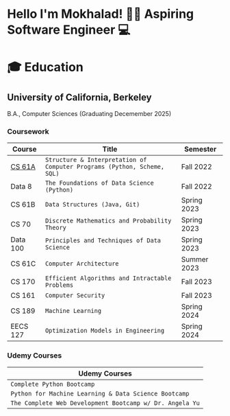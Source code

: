 # Hello I'm Mokhalad! 👋🏽 Aspiring Software Engineer 💻

# 🎓 Education 

## University of California, Berkeley
B.A., Computer Sciences (Graduating Decemember 2025)

### Coursework

| Course | Title | Semester |
|--------|-------|----------|
| [CS 61A](https://github.com/Amokhalad/CS61A) | `Structure & Interpretation of Computer Programs (Python, Scheme, SQL)` | Fall 2022 |
| Data 8 | `The Foundations of Data Science (Python)` | Fall 2022 |
| CS 61B | `Data Structures (Java, Git)` | Spring 2023 |
| CS 70 | `Discrete Mathematics and Probability Theory` | Spring 2023 |
| Data 100 | `Principles and Techniques of Data Science` | Spring 2023 |
| CS 61C | `Computer Architecture` | Summer 2023 |
| CS 170 | `Efficient Algorithms and Intractable Problems` | Fall 2023 |
| CS 161 | `Computer Security` | Fall 2023 |
| CS 189 | `Machine Learning` | Spring 2024 |
| EECS 127 | `Optimization Models in Engineering` | Spring 2024 |

### Udemy Courses

| Udemy Courses |
|---------------|
| `Complete Python Bootcamp` |
| `Python for Machine Learning & Data Science Bootcamp` |
| `The Complete Web Development Bootcamp w/ Dr. Angela Yu` |
